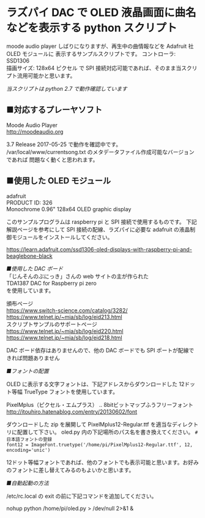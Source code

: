 # ラズパイ DAC で OLED 液晶画面に曲名などを表示する python スクリプト  

moode audio player しばりになりますが、再生中の曲情報などを Adafruit 社 OLED モジュールに
表示するサンプルスクリプトです。
コントローラ: SSD1306  
描画サイズ: 128x64 ピクセル
で SPI 接続対応可能であれば、そのまま当スクリプト流用可能かと思います。  

*当スクリプトは python 2.7 で動作確認しています*  

## ■対応するプレーヤソフト  

Moode Audio Player  
<http://moodeaudio.org>  

3.7 Release 2017-05-25 で動作を確認中です。
/var/local/www/currentsong.txt のメタデータファイル作成可能なバージョンであれば
問題なく動くと思われます。

## ■使用した OLED モジュール  

adafruit  
PRODUCT ID: 326  
Monochrome 0.96" 128x64 OLED graphic display  

このサンプルプログラムは raspberry pi と SPI 接続で使用するものです。
下記解説ページを参考にして SPI 接続の配線、ラズパイに必要な adafruit の液晶制御モジュールをインストールしてください。   

<https://learn.adafruit.com/ssd1306-oled-displays-with-raspberry-pi-and-beaglebone-black>

*■使用した DAC ボード*  
「じんそんのぶにっき」さんの web サイトの主が作られた  
TDA1387 DAC for Raspberry pi zero  
を使用しています。  

頒布ページ  
https://www.switch-science.com/catalog/3282/  
https://www.telnet.jp/~mia/sb/log/eid213.html  
スクリプトサンプルのサポートページ  
https://www.telnet.jp/~mia/sb/log/eid220.html  
https://www.telnet.jp/~mia/sb/log/eid218.html  


DAC ボード依存はありませんので、他の DAC ボードでも SPI ポートが配線できれば問題ありません

*■フォントの配置*

OLED に表示する文字フォントは、下記アドレスからダウンロードした
12ドット等幅 TrueType フォントを使用しています。


PixelMplus（ピクセル・エムプラス） ‥ 8bitビットマップふうフリーフォント  
<http://itouhiro.hatenablog.com/entry/20130602/font>  


ダウンロードした zip を展開して PixelMplus12-Regular.ttf を適当なディレクトリに配置して下さい。
oled.py 内の下記場所のパス名を書き換えてください。
`# 日本語フォントの登録`  
`font12 = ImageFont.truetype('/home/pi/PixelMplus12-Regular.ttf', 12, encoding='unic')`  



12ドット等幅フォントであれば、他のフォントでも表示可能と思います。お好みのフォントに差し替えてみるのもよいかと思います。

*■自動起動の方法*  

/etc/rc.local の exit の前に下記コマンドを追加してください。  

nohup python /home/pi/oled.py > /dev/null 2>&1 &  



